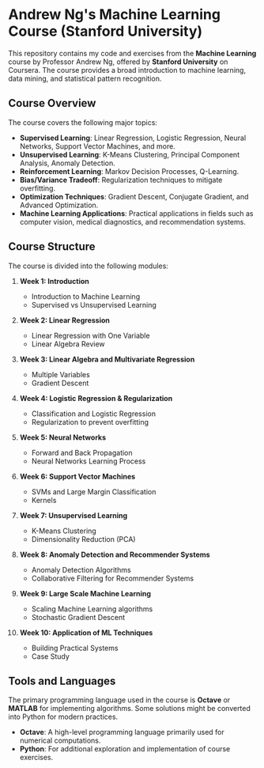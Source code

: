 # Andrew Ng's Machine Learning Course (Stanford University)

This repository contains my code and exercises from the **Machine Learning** course by Professor Andrew Ng, offered by **Stanford University** on Coursera. The course provides a broad introduction to machine learning, data mining, and statistical pattern recognition.

## Course Overview

The course covers the following major topics:

- **Supervised Learning**: Linear Regression, Logistic Regression, Neural Networks, Support Vector Machines, and more.
- **Unsupervised Learning**: K-Means Clustering, Principal Component Analysis, Anomaly Detection.
- **Reinforcement Learning**: Markov Decision Processes, Q-Learning.
- **Bias/Variance Tradeoff**: Regularization techniques to mitigate overfitting.
- **Optimization Techniques**: Gradient Descent, Conjugate Gradient, and Advanced Optimization.
- **Machine Learning Applications**: Practical applications in fields such as computer vision, medical diagnostics, and recommendation systems.

## Course Structure

The course is divided into the following modules:

1. **Week 1: Introduction**
   - Introduction to Machine Learning
   - Supervised vs Unsupervised Learning

2. **Week 2: Linear Regression**
   - Linear Regression with One Variable
   - Linear Algebra Review

3. **Week 3: Linear Algebra and Multivariate Regression**
   - Multiple Variables
   - Gradient Descent

4. **Week 4: Logistic Regression & Regularization**
   - Classification and Logistic Regression
   - Regularization to prevent overfitting

5. **Week 5: Neural Networks**
   - Forward and Back Propagation
   - Neural Networks Learning Process

6. **Week 6: Support Vector Machines**
   - SVMs and Large Margin Classification
   - Kernels

7. **Week 7: Unsupervised Learning**
   - K-Means Clustering
   - Dimensionality Reduction (PCA)

8. **Week 8: Anomaly Detection and Recommender Systems**
   - Anomaly Detection Algorithms
   - Collaborative Filtering for Recommender Systems

9. **Week 9: Large Scale Machine Learning**
   - Scaling Machine Learning algorithms
   - Stochastic Gradient Descent

10. **Week 10: Application of ML Techniques**
    - Building Practical Systems
    - Case Study

## Tools and Languages

The primary programming language used in the course is **Octave** or **MATLAB** for implementing algorithms. Some solutions might be converted into Python for modern practices.

- **Octave**: A high-level programming language primarily used for numerical computations.
- **Python**: For additional exploration and implementation of course exercises.


